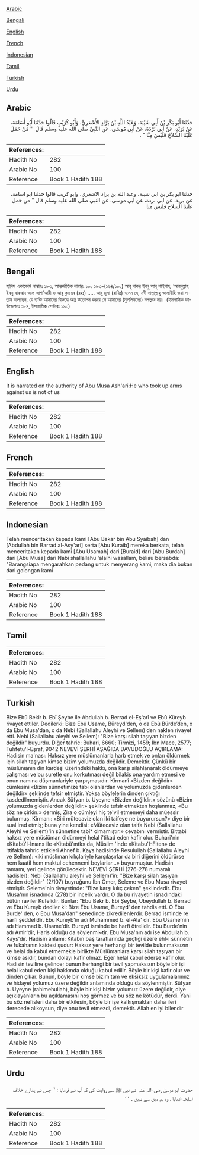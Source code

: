 [Arabic](#arabic)

[Bengali](#bengali)

[English](#english)

[French](#french)

[Indonesian](#indonesian)

[Tamil](#tamil)

[Turkish](#turkish)

[Urdu](#urdu)

## Arabic


<div dir="rtl" lang="ar" style={{fontSize:'larger',backgroundColor:'#f8f9fa',padding:20}}>
حَدَّثَنَا أَبُو بَكْرِ بْنُ أَبِي شَيْبَةَ، وَعَبْدُ اللَّهِ بْنُ بَرَّادٍ الأَشْعَرِيُّ، وَأَبُو كُرَيْبٍ قَالُوا حَدَّثَنَا أَبُو أُسَامَةَ، عَنْ بُرَيْدٍ، عَنْ أَبِي بُرْدَةَ، عَنْ أَبِي مُوسَى، عَنِ النَّبِيِّ صلى الله عليه وسلم قَالَ ‏ "‏ مَنْ حَمَلَ عَلَيْنَا السِّلاَحَ فَلَيْسَ مِنَّا ‏"‏ ‏.‏
</div>
<div style={{backgroundColor:'#f8f9fa',padding:20, marginBottom: 10}}><table> <thead> <tr> <th>References:</th> <th></th> </tr> </thead> <tbody><tr><td>Hadith No</td><td>282</td></tr><tr><td>Arabic No</td><td>100</td></tr><tr><td>Reference</td><td>Book 1 Hadith 188</td></tr></tbody></table></div>


<div dir="rtl" lang="ar" style={{fontSize:'larger',backgroundColor:'#f8f9fa',padding:20}}>
حدثنا ابو بكر بن ابي شيبة، وعبد الله بن براد الاشعري، وابو كريب قالوا حدثنا ابو اسامة، عن بريد، عن ابي بردة، عن ابي موسى، عن النبي صلى الله عليه وسلم قال " من حمل علينا السلاح فليس منا
</div>
<div style={{backgroundColor:'#f8f9fa',padding:20, marginBottom: 10}}><table> <thead> <tr> <th>References:</th> <th></th> </tr> </thead> <tbody><tr><td>Hadith No</td><td>282</td></tr><tr><td>Arabic No</td><td>100</td></tr><tr><td>Reference</td><td>Book 1 Hadith 188</td></tr></tbody></table></div>

## Bengali


<div dir="ltr" lang="bn" style={{fontSize:'larger',backgroundColor:'#f8f9fa',padding:20}}>
হাদিস একাডেমি নাম্বারঃ ১৮৩, আন্তর্জাতিক নাম্বারঃ ১০০ ১৮৩-(১৬৪/১০০) আবূ বাকর ইবনু আবূ শাইবাহ, ‘আবদুল্লাহ ইবনু বারুরাদ আল আশ'আরী ও আবূ কুরায়ব (রহঃ) ..... আবূ মূসা (রাযিঃ) বলেন যে, নবী সাল্লাল্লাহু আলাইহি ওয়া সাল্লাম বলেছেন, যে ব্যক্তি আমাদের বিরুদ্ধে অস্ত্র উত্তোলন করবে সে আমাদের (মুসলিমদের) দলভুক্ত নয়। (ইসলামিক ফাউন্ডেশনঃ ১৮৪, ইসলামিক সেন্টারঃ ১৯০)
</div>
<div style={{backgroundColor:'#f8f9fa',padding:20, marginBottom: 10}}><table> <thead> <tr> <th>References:</th> <th></th> </tr> </thead> <tbody><tr><td>Hadith No</td><td>282</td></tr><tr><td>Arabic No</td><td>100</td></tr><tr><td>Reference</td><td>Book 1 Hadith 188</td></tr></tbody></table></div>

## English


<div dir="ltr" lang="en" style={{fontSize:'larger',backgroundColor:'#f8f9fa',padding:20}}>
It is narrated on the authority of Abu Musa Ash'ari:He who took up arms against us is not of us
</div>
<div style={{backgroundColor:'#f8f9fa',padding:20, marginBottom: 10}}><table> <thead> <tr> <th>References:</th> <th></th> </tr> </thead> <tbody><tr><td>Hadith No</td><td>282</td></tr><tr><td>Arabic No</td><td>100</td></tr><tr><td>Reference</td><td>Book 1 Hadith 188</td></tr></tbody></table></div>

## French


<div dir="ltr" lang="fr" style={{fontSize:'larger',backgroundColor:'#f8f9fa',padding:20}}>

</div>
<div style={{backgroundColor:'#f8f9fa',padding:20, marginBottom: 10}}><table> <thead> <tr> <th>References:</th> <th></th> </tr> </thead> <tbody><tr><td>Hadith No</td><td>282</td></tr><tr><td>Arabic No</td><td>100</td></tr><tr><td>Reference</td><td>Book 1 Hadith 188</td></tr></tbody></table></div>

## Indonesian


<div dir="ltr" lang="id" style={{fontSize:'larger',backgroundColor:'#f8f9fa',padding:20}}>
Telah menceritakan kepada kami [Abu Bakar bin Abu Syaibah] dan [Abdullah bin Barrad al-Asy'ari] serta [Abu Kuraib] mereka berkata, telah menceritakan kepada kami [Abu Usamah] dari [Buraid] dari [Abu Burdah] dari [Abu Musa] dari Nabi shallallahu 'alaihi wasallam, beliau bersabda: "Barangsiapa mengarahkan pedang untuk menyerang kami, maka dia bukan dari golongan kami
</div>
<div style={{backgroundColor:'#f8f9fa',padding:20, marginBottom: 10}}><table> <thead> <tr> <th>References:</th> <th></th> </tr> </thead> <tbody><tr><td>Hadith No</td><td>282</td></tr><tr><td>Arabic No</td><td>100</td></tr><tr><td>Reference</td><td>Book 1 Hadith 188</td></tr></tbody></table></div>

## Tamil


<div dir="ltr" lang="ta" style={{fontSize:'larger',backgroundColor:'#f8f9fa',padding:20}}>

</div>
<div style={{backgroundColor:'#f8f9fa',padding:20, marginBottom: 10}}><table> <thead> <tr> <th>References:</th> <th></th> </tr> </thead> <tbody><tr><td>Hadith No</td><td>282</td></tr><tr><td>Arabic No</td><td>100</td></tr><tr><td>Reference</td><td>Book 1 Hadith 188</td></tr></tbody></table></div>

## Turkish


<div dir="ltr" lang="tr" style={{fontSize:'larger',backgroundColor:'#f8f9fa',padding:20}}>
Bize Ebû Bekir b. Ebî Şeybe ile Abdullah b. Berrad el-Eş'arî ve Ebû Küreyb rivayet ettiler. Dedilerki: Bize Ebû Usame, Büreyd'den, o da Ebû Bürde’den, o da Ebu Musa'dan, o da Nebi (Sallallahu Aleyhi ve Sellem) den naklen rivayet etti. Nebi (Sallallahu aleyhi ve Sellem): "Bize karşı silah taşıyan bizden değildir" buyurdu. Diğer tahric: Buhari, 6660; Tirmizi, 1459; İbn Mace, 2577; Tuhfetu'l-Eşraf, 9042 NEVEVİ ŞERHİ AŞAĞIDA DAVUDOĞLU AÇIKLAMA: Hadisin ma'nası: Haksız yere müslümanlarla harb etmek ve onları öldürmek için silah taşıyan kimse bizim yolumuzda değildir. Demektir. Çünkü bir müslünıanın din kardeşi üzerindeki hakkı, ona karşı silahlanarak öldürmeye çalışması ve bu suretle onu korkutması değil bilakis ona yardım etmesi ve onun namına düşmanlariyle çarpışmasıdır. Kirmanî «Bizden değildir» cümlesini «Bizim sünnetimize tabi olanlardan ve yolumuzda gidenlerden değildir» şeklinde tefsir etmiştir. Yoksa böylelerin dinden çıktığı kasdedllmemiştir. Ancak Süfyan b. Uyeyne «Bizden değildir.» sözünü «Bizim yolumuzda gidenlerden değildir.» şeklinde tefsir etmekten hoşlanmaz, «Bu söz ne çirkin.» dermiş, Zira o cümleyi hiç te'vil etmemeyi daha müessir bulurmuş. Kirmanı: «Biri mütecaviz olan iki taifeye ne buyurursun?» diye bir sual irad etmiş; buna yine kendisi: «Mütecaviz olan taifa Nebi (Sallallahu Aleyhi ve Sellem)'in sünnetine tabî* olmamıştır.» cevabını vermiştir. Bittabi haksız yere müsîüman öldürmeyi helal i'tikad eden kafir olur. Buhari'nin «Kitabü'l-İnıan» ile «Kitabü'ıntk» da, Müslim 'inde «Kitabu'I-Fiten» de ittifakla tahric ettikleri Ahnef b. Kays hadisinde Resulullah (Sallallahu Aleyhi ve Sellem): «iki müsliman kılıçlariyle karşılaşırlar da biri diğerini öldürürse hem kaatil hem maktul cehennemi boylarlar...» buyurmuştur. Hadisin tamamı, yeri gelince görülecektir. NEVEVİ ŞERHİ (276-278 numaralı hadisler): Nebi (Sallallahu aleyhi ve Sellem)'in: "Bize karşı silah taşıyan bizden değildir" (2/107) buyruğunu İbn Ömer, Seleme ve Ebu Musa rivayet etmiştir. Seleme'nin rivayetinde: "Bize karşı kılıç çeken" şeklindedir. Ebu Musa'nın isnadında (278) bir incelik vardır. O da bu rivayetin isnadındaki bütün raviler Kufelidir. Bunlar: "Ebu Bekr b. Ebi Şeybe, Ubeydullah b. Berrad ve Ebu Kureyb dediler ki: Bize Ebu Usame, Bureyd' den tahdis etti. O Ebu Burde' den, o Ebu Musa'dan" senedinde zikredilenlerdir. Berrad isminde re harfi şeddelidir. Ebu Kureyb'in adı Muhammed b. el-Ala' dır. Ebu Usame'nin adı Hammad b. Usame'dir. Bureyd isminde be harfi ötrelidir. Ebu Burde'nin adı Amir'dir, Haris olduğu da söylenmi~tir. Ebu Musa'nın adı ise Abdullah b. Kays'dır. Hadisin anlamı: Kitabın baş taraflarında geçtiği üzere ehl-i sünnetin ve fukahanın kaidesi şudur: Haksız yere herhangi bir tevilde bulunmaksızın ve helal da kabul etmemekle birlikte Müslümanlara karşı silah taşıyan bir kimse asidir, bundan dolayı kafir olmaz. Eğer helal kabul ederse kafir olur. Hadisin teviline gelince; bunun herhangi bir tevil yapmaksızın böyle bir işi helal kabul eden kişi hakkında olduğu kabul edilir. Böyle bir kişi kafir olur ve dinden çıkar. Bunun, böyle bir kimse bizim tam ve eksiksiz uygulamalarımız ve hidayet yolumuz üzere değildir anlamında olduğu da söylenmiştir. Süfyan b. Uyeyne (rahimehullah), böyle bir kişi bizim yolumuz üzere değildir, diye açıklayanların bu açıklamasını hoş görmez ve bu söz ne kötüdür, derdi. Yani bu söz nefisleri daha bir etkilesin, böyle bir işe kalkışmaktan daha ileri derecede alıkoysun, diye onu tevil etmezdi, demektir. Allah en iyi bilendir
</div>
<div style={{backgroundColor:'#f8f9fa',padding:20, marginBottom: 10}}><table> <thead> <tr> <th>References:</th> <th></th> </tr> </thead> <tbody><tr><td>Hadith No</td><td>282</td></tr><tr><td>Arabic No</td><td>100</td></tr><tr><td>Reference</td><td>Book 1 Hadith 188</td></tr></tbody></table></div>

## Urdu


<div dir="rtl" lang="ur" style={{fontSize:'larger',backgroundColor:'#f8f9fa',padding:20}}>
حضرت ابو موسیٰ ‌رضی ‌اللہ ‌عنہ ‌ نے نبی ﷺ سے روایت کی کہ آپ نے فرمایا : ’’ جس نے ہمارے خلاف اسلحہ اٹھایا ، وہ ہم میں سے نہیں ۔ ‘ ‘
</div>
<div style={{backgroundColor:'#f8f9fa',padding:20, marginBottom: 10}}><table> <thead> <tr> <th>References:</th> <th></th> </tr> </thead> <tbody><tr><td>Hadith No</td><td>282</td></tr><tr><td>Arabic No</td><td>100</td></tr><tr><td>Reference</td><td>Book 1 Hadith 188</td></tr></tbody></table></div>